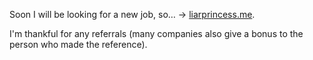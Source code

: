 Soon I will be looking for a new job, so… -> [liarprincess.me](https://liarprincess.me).

I'm thankful for any referrals (many companies also give a bonus to the person who made the reference).
